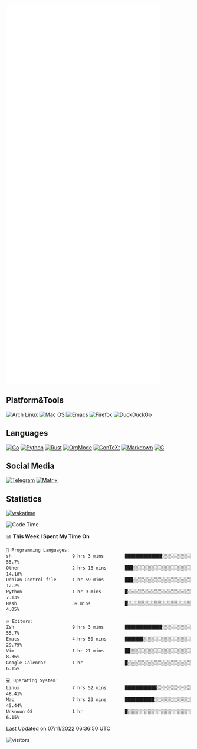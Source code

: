 ![Metrics](https://github.com/SteamedFish/SteamedFish/blob/master/github-metrics.svg)

## Platform&Tools

[![Arch Linux](https://img.shields.io/badge/ArchLinux-1793D1?logo=arch-linux&logoColor=fff&style=flat-square)](https://archlinux.org/)
[![Mac OS](https://img.shields.io/badge/MacOS-000000?style=flat-square&logo=macos&logoColor=F0F0F0)](https://www.apple.com/macos/)
[![Emacs](https://img.shields.io/badge/Emacs-%237F5AB6.svg?&style=flat-square&logo=gnu-emacs&logoColor=white)](https://www.gnu.org/software/emacs/)
[![Firefox](https://img.shields.io/badge/Firefox-FF7139?style=flat-square&logo=Firefox-Browser&logoColor=white)](https://firefox.com/)
[![DuckDuckGo](https://img.shields.io/badge/DuckDuckGo-DE5833?style=flat-square&logo=DuckDuckGo&logoColor=white)](https://duckduckgo.com/)

## Languages

[![Go](https://img.shields.io/badge/Golang-%2300ADD8.svg?style=flat-square&logo=go&logoColor=white)](https://golang.org/)
[![Python](https://img.shields.io/badge/Python-3670A0?style=flat-square&logo=python&logoColor=ffdd54)](https://www.python.org/)
[![Rust](https://img.shields.io/badge/Rust-%23000000.svg?style=flat-square&logo=rust&logoColor=white)](https://www.rust-lang.org/)
[![OrgMode](https://img.shields.io/badge/OrgMode-%23000000.svg?style=flat-square&logo=org&logoColor=white)](https://orgmode.org/)
[![ConTeXt](https://img.shields.io/badge/ConTeXt-%23008080.svg?style=flat-square&logo=latex&logoColor=white)](https://contextgarden.net/)
[![Markdown](https://img.shields.io/badge/MarkDown-%23000000.svg?style=flat-square&logo=markdown&logoColor=white)](https://daringfireball.net/projects/markdown/)
[![C](https://img.shields.io/badge/C-%2300599C.svg?style=flat-square&logo=c&logoColor=white)](https://www.iso.org/standard/74528.html)

## Social Media
[![Telegram](https://img.shields.io/badge/SteamedFish-2CA5E0?style=social&logo=telegram&logoColor=white)](https://t.me/SteamedFish)
[![Matrix](https://img.shields.io/badge/SteamedFish-2CA5E0?style=social&logo=matrix&logoColor=black)](https://matrix.to/#/@i:steamedfish.org)

## Statistics
[![wakatime](https://wakatime.com/badge/user/168280d6-fcf2-4b4f-ad3a-dc4612f35b38.svg)](https://wakatime.com/@168280d6-fcf2-4b4f-ad3a-dc4612f35b38)

<!--START_SECTION:waka-->
![Code Time](http://img.shields.io/badge/Code%20Time-2%2C118%20hrs%2055%20mins-blue)

📊 **This Week I Spent My Time On** 

```text
💬 Programming Languages: 
sh                       9 hrs 3 mins        ██████████████░░░░░░░░░░░   55.7% 
Other                    2 hrs 18 mins       ███░░░░░░░░░░░░░░░░░░░░░░   14.18% 
Debian Control file      1 hr 59 mins        ███░░░░░░░░░░░░░░░░░░░░░░   12.2% 
Python                   1 hr 9 mins         █░░░░░░░░░░░░░░░░░░░░░░░░   7.13% 
Bash                     39 mins             █░░░░░░░░░░░░░░░░░░░░░░░░   4.05%

🔥 Editors: 
Zsh                      9 hrs 3 mins        ██████████████░░░░░░░░░░░   55.7% 
Emacs                    4 hrs 50 mins       ███████░░░░░░░░░░░░░░░░░░   29.79% 
Vim                      1 hr 21 mins        ██░░░░░░░░░░░░░░░░░░░░░░░   8.36% 
Google Calendar          1 hr                █░░░░░░░░░░░░░░░░░░░░░░░░   6.15%

💻 Operating System: 
Linux                    7 hrs 52 mins       ████████████░░░░░░░░░░░░░   48.41% 
Mac                      7 hrs 23 mins       ███████████░░░░░░░░░░░░░░   45.44% 
Unknown OS               1 hr                █░░░░░░░░░░░░░░░░░░░░░░░░   6.15%

```


 Last Updated on 07/11/2022 06:36:50 UTC
<!--END_SECTION:waka-->

![visitors](https://visitor-badge.laobi.icu/badge?page_id=SteamedFish.SteamedFish)
